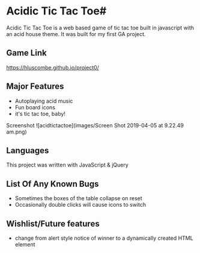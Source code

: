 # Acidic Tic Tac Toe#

Acidic Tic Tac Toe is a web based game of tic tac toe built in javascript
with an acid house theme.
It was built for my first GA project.

## Game Link
https://hluscombe.github.io/project0/

## Major Features
* Autoplaying acid music
* Fun board icons
* it's tic tac toe, baby!

Screenshot
![acidtictactoe](images/Screen Shot 2019-04-05 at 9.22.49 am.png)

## Languages

This project was written with JavaScript & jQuery

## List Of Any Known Bugs

* Sometimes the boxes of the table collapse on reset
* Occasionally double clicks will cause icons to switch

## Wishlist/Future features

* change from alert style notice of winner to a dynamically created HTML element

